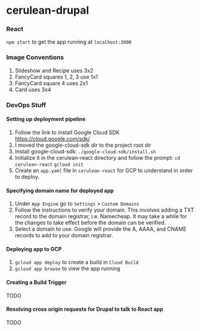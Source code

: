 # cerulean-drupal

### React

`npm start` to get the app running at `localhost:3000`

### Image Conventions

1. Slideshow and Recipe uses 3x2
2. FancyCard squares 1, 2, 3 use 1x1
3. FancyCard square 4 uses 2x1
4. Card uses 3x4

### DevOps Stuff

#### Setting up deployment pipeline

1. Follow the link to install Google Cloud SDK https://cloud.google.com/sdk/
2. I moved the google-cloud-sdk dir to the project root dir
3. Install google-cloud-sdk: `./google-cloud-sdk/install.sh`
4. Initialize it in the cerulean-react directory and follow the prompt: 
	`cd cerulean-react`
	`gcloud init`
5. Create an `app.yaml` file in `cerulean-react` for GCP to understand in order to deploy.

#### Specifying domain name for deployed app

1. Under `App Engine` go to `Settings` > `Custom Domains`
2. Follow the instructions to verify your domain. This involves adding a TXT record to the domain registrar, i.e. Namecheap. It may take a while for the changes to take effect before the domain can be verified.
3. Select a domain to use. Google will provide the A, AAAA, and CNAME records to add to your domain registrar.

#### Deploying app to GCP

1. `gcloud app deploy` to create a build in `Cloud Build`
2. `gcloud app browse` to view the app running

#### Creating a Build Trigger 

TODO 

#### Resolving cross origin requests for Drupal to talk to React app

TODO
